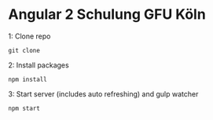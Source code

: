 # Angular 2 Schulung GFU Köln

1: Clone repo
```
git clone 
```
2: Install packages
```
npm install
```
3: Start server (includes auto refreshing) and gulp watcher
```
npm start
```
